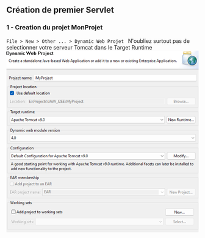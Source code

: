 ## Création de premier Servlet

### 1 - Creation du projet MonProjet 
`File > New > Other ... > Dynamic Web Projet `
	N'oubliez surtout pas de selectionner votre serveur Tomcat dans le Target Runtime
![create project](../assets/TP2_create_project.png)
